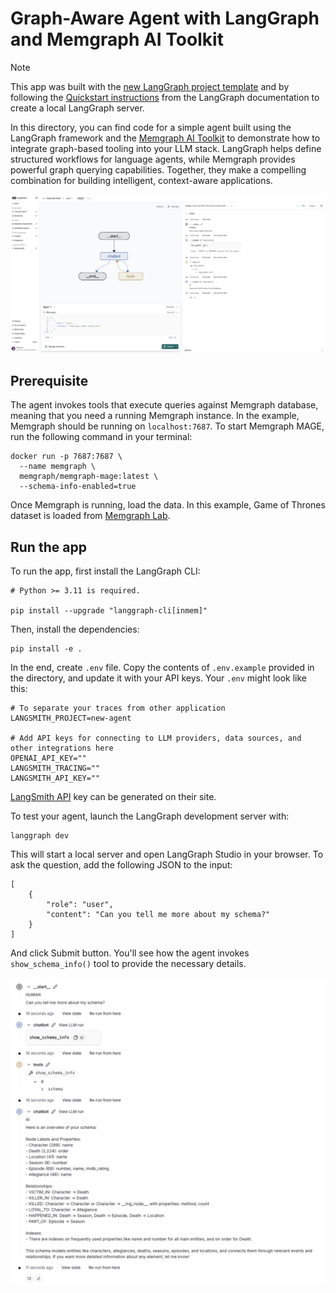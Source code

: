 # Graph-Aware Agent with LangGraph and Memgraph AI Toolkit

> [!NOTE]  
> This app was built with the [new LangGraph project template](https://github.com/langchain-ai/new-langgraph-project) and by following the 
> [Quickstart instructions](https://langchain-ai.github.io/langgraph/tutorials/langgraph-platform/local-server/) from the LangGraph documentation to
> create a local LangGraph server.

In this directory, you can find code for a simple agent built using the LangGraph framework and the [Memgraph AI Toolkit](https://github.com/memgraph/ai-toolkit) to demonstrate how to integrate graph-based tooling into your LLM stack. LangGraph helps define structured workflows for language agents, while Memgraph provides powerful graph querying capabilities. Together, they make a compelling combination for building intelligent, context-aware applications.

![langgraph-studio-memgraph-toolkit](./static/langgraph-studio-memgraph-toolkit.png)

## Prerequisite

The agent invokes tools that execute queries against Memgraph database, meaning that you need a running Memgraph instance. In the example, Memgraph should be running on `localhost:7687`. To start Memgraph MAGE, run the following command in your terminal:

```
docker run -p 7687:7687 \
  --name memgraph \
  memgraph/memgraph-mage:latest \
  --schema-info-enabled=true
```

Once Memgraph is running, load the data. In this example, Game of Thrones dataset is loaded from [Memgraph Lab](https://memgraph.com/docs/memgraph-lab). 

## Run the app

To run the app, first install the LangGraph CLI:

```
# Python >= 3.11 is required.

pip install --upgrade "langgraph-cli[inmem]"
```

Then, install the dependencies:

```
pip install -e .
```

In the end, create `.env` file. Copy the contents of `.env.example` provided in the directory, and update it with your API keys. Your `.env` might look like this:

```
# To separate your traces from other application
LANGSMITH_PROJECT=new-agent

# Add API keys for connecting to LLM providers, data sources, and other integrations here
OPENAI_API_KEY=""
LANGSMITH_TRACING=""
LANGSMITH_API_KEY=""
```

[LangSmith API](https://docs.smith.langchain.com/administration/how_to_guides/organization_management/create_account_api_key) key can be generated on their site.


To test your agent, launch the LangGraph development server with:

```
langgraph dev
```

This will start a local server and open LangGraph Studio in your browser.
To ask the question, add the following JSON to the input:

```
[
	{
		"role": "user",
		"content": "Can you tell me more about my schema?"
	}
]
```

And click Submit button. You'll see how the agent invokes `show_schema_info()` tool to provide the necessary details. 

![langgraph-studio-memgraph-schema](./static/langgraph-studio-memgraph-schema.png)

